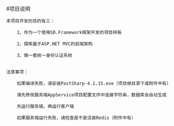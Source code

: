 #项目说明

    本项目开发的目的有三：

        1、作为一个使用SD.Framework框架开发的项目样板
        
        2、探索基于ASP.NET MVC的前端架构

        3、做一套统一身份认证系统


    注意事项：

        如果编译失败，请安装PostSharp-4.1.15.exe（项目根目录下或附件中有）

        请先修改服务端AppService项目配置文件中连接字符串，数据库会自动生成

        先运行服务端，再运行客户端

        如果服务端运行失败，请检查是不是没装Redis（附件中有）